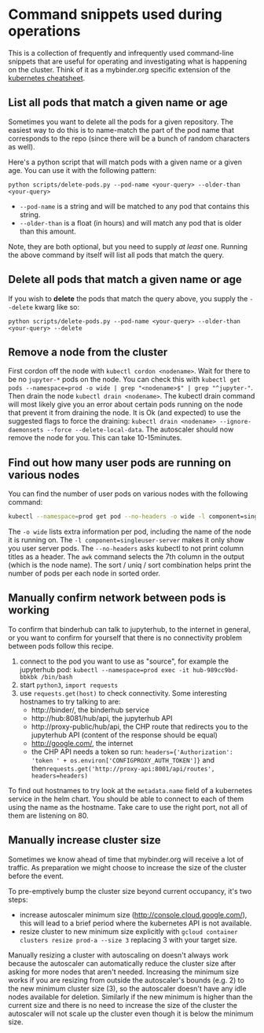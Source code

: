 # Command snippets used during operations

This is a collection of frequently and infrequently used command-line snippets
that are useful for operating and investigating what is happening on the
cluster. Think of it as a mybinder.org specific extension of the [kubernetes
cheatsheet](https://kubernetes.io/docs/reference/kubectl/cheatsheet/).

## List all pods that match a given name or age

Sometimes you want to delete all the pods for a given repository. The easiest
way to do this is to name-match the part of the pod name that corresponds to
the repo (since there will be a bunch of random characters as well).

Here's a python script that will match pods with a given name or a given
age. You can use it with the following pattern:

```
python scripts/delete-pods.py --pod-name <your-query> --older-than <your-query>
```

* `--pod-name` is a string and will be matched to any pod that contains this string.
* `--older-than` is a float (in hours) and will match any pod that is older than this amount.

Note, they are both optional, but you need to supply *at least* one. Running
the above command by itself will list all pods that match the query.

## Delete all pods that match a given name or age

If you wish to **delete** the pods that match the query above, you supply the `--delete`
kwarg like so:

```
python scripts/delete-pods.py --pod-name <your-query> --older-than <your-query> --delete
```

## Remove a node from the cluster

First cordon off the node with `kubectl cordon <nodename>`.
Wait for there to be no `jupyter-*` pods on the node. You can check this with
`kubectl get pods --namespace=prod -o wide | grep "<nodename>$" | grep "^jupyter-"`.
Then drain the node `kubectl drain <nodename>`. The kubectl drain command will
most likely give you an error about certain pods running on the node that
prevent it from draining the node. It is Ok (and expected) to use the suggested
flags to force the draining: `kubectl drain <nodename> --ignore-daemonsets --force --delete-local-data`. The autoscaler should now remove the  node for you.
This can take 10-15minutes.

## Find out how many user pods are running on various nodes

You can find the number of user pods on various nodes with the following command:

```bash
kubectl --namespace=prod get pod --no-headers -o wide -l component=singleuser-server | awk '{ print $7; }' | sort | uniq -c | sort -n
```

The `-o wide` lists extra information per pod, including the name of the node it is
running on. The `-l component=singleuser-server` makes it only show you user server
pods. The `--no-headers` asks kubectl to not print column titles as a header.
The `awk` command selects the 7th column in the output (which is the node name).
The sort / uniq / sort combination helps print the number of pods per each node in
sorted order.

## Manually confirm network between pods is working

To confirm that binderhub can talk to jupyterhub, to the internet in general, or
you want to confirm for yourself that there is no connectivity problem between
pods follow this recipe.

1. connect to the pod you want to use as "source", for example the jupyterhub
pod: `kubectl --namespace=prod exec -it hub-989cc9bd-bbkbk /bin/bash`
1. start `python3`, `import requests`
1. use `requests.get(host)` to check connectivity. Some interesting hostnames
to try talking to are:
    * http://binder/, the binderhub service
    * http://hub:8081/hub/api, the jupyterhub API
    * http://proxy-public/hub/api, the CHP route that redirects you to the
      jupyterhub API (content of the response should be equal)
    * http://google.com/, the internet
    * the CHP API needs a token so run: `headers={'Authorization': 'token ' + os.environ['CONFIGPROXY_AUTH_TOKEN']}`
      and then`requests.get('http://proxy-api:8001/api/routes', headers=headers)`

To find out hostnames to try look at the `metadata.name` field of a kubernetes
service in the helm chart. You should be able to connect to each of them using
the name as the hostname. Take care to use the right port, not all of them are
listening on 80.

## Manually increase cluster size

Sometimes we know ahead of time that mybinder.org will receive a lot of traffic.
As preparation we might choose to increase the size of the cluster before the
event.

To pre-emptively bump the cluster size beyond current occupancy, it's two steps:

* increase autoscaler minimum size (http://console.cloud.google.com/), this
  will lead to a brief period where the kubernetes API is not available.
* resize cluster to new minimum size explicitly with `gcloud container clusters resize prod-a --size 3`
  replacing 3 with your target size.

Manually resizing a cluster with autoscaling on doesn't always work because the autoscaler
can automatically reduce the cluster size after asking for more nodes that
aren't needed. Increasing the minimum size works if you are resizing from
outside the autoscaler's bounds (e.g. 2) to the new minimum cluster size (3), so the
autoscaler doesn't have any idle nodes available for deletion. Similarly if
the new minimum is higher than the current size and there is no need to increase
the size of the cluster the autoscaler will not scale up the cluster even though
it is below the minimum size.
